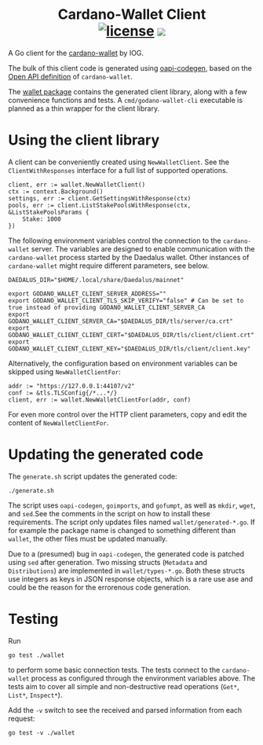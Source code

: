<p align="center">
  <h1 align="center">
    Cardano-Wallet Client
    <br/>
    <a href="https://github.com/godano/cardano-wallet-client/blob/master/LICENSE" ><img alt="license" src="https://img.shields.io/badge/license-MIT%20License%202.0-E91E63.svg?style=flat-square" /></a>
    <a href="https://t.me/godano"><img src="https://img.shields.io/badge/Chat%20on-Telegram-blue.svg"/></a>
  </h1>
</p>

A Go client for the [cardano-wallet](https://github.com/input-output-hk/cardano-wallet) by IOG.

The bulk of this client code is generated using [oapi-codegen](https://github.com/deepmap/oapi-codegen), based on the [Open API definition](https://input-output-hk.github.io/cardano-wallet/api/edge/swagger.yaml) of `cardano-wallet`.

The [wallet package](wallet/) contains the generated client library, along with a few convenience functions and tests.
A `cmd/godano-wallet-cli` executable is planned as a thin wrapper for the client library.

# Using the client library

A client can be conveniently created using `NewWalletClient`. See the `ClientWithResponses` interface for a full list of supported operations.

```
client, err := wallet.NewWalletClient()
ctx := context.Background()
settings, err := client.GetSettingsWithResponse(ctx)
pools, err := client.ListStakePoolsWithResponse(ctx, &ListStakePoolsParams {
	Stake: 1000
})
```

The following environment variables control the connection to the `cardano-wallet` server.
The variables are designed to enable communication with the `cardano-wallet` process started by the Daedalus wallet. Other instances of `cardano-wallet` might require different parameters, see below.

```
DAEDALUS_DIR="$HOME/.local/share/Daedalus/mainnet"

export GODANO_WALLET_CLIENT_SERVER_ADDRESS=""
export GODANO_WALLET_CLIENT_TLS_SKIP_VERIFY="false" # Can be set to true instead of providing GODANO_WALLET_CLIENT_SERVER_CA
export GODANO_WALLET_CLIENT_SERVER_CA="$DAEDALUS_DIR/tls/server/ca.crt"
export GODANO_WALLET_CLIENT_CLIENT_CERT="$DAEDALUS_DIR/tls/client/client.crt"
export GODANO_WALLET_CLIENT_CLIENT_KEY="$DAEDALUS_DIR/tls/client/client.key"
```

Alternatively, the configuration based on environment variables can be skipped using `NewWalletClientFor`:
```
addr := "https://127.0.0.1:44107/v2"
conf := &tls.TLSConfig{/*...*/}
client, err := wallet.NewWalletClientFor(addr, conf)
```

For even more control over the HTTP client parameters, copy and edit the content of `NewWalletClientFor`.

# Updating the generated code

The `generate.sh` script updates the generated code:
```
./generate.sh
```

The script uses `oapi-codegen`, `goimports`, and `gofumpt`, as well as `mkdir`, `wget`, and `sed`.See the comments in the script on how to install these requirements.
The script only updates files named `wallet/generated-*.go`. If for example the package name is changed to something different than `wallet`, the other files must be updated manually.

Due to a (presumed) bug in `oapi-codegen`, the generated code is patched using `sed` after generation. Two missing structs (`Metadata` and `Distributions`) are implemented in `wallet/types-*.go`. Both these structs use integers as keys in JSON response objects, which is a rare use ase and could be the reason for the errorenous code generation.

# Testing

Run

```
go test ./wallet
```

to perform some basic connection tests. The tests connect to the `cardano-wallet` process as configured through the environment variables above. The tests aim to cover all simple and non-destructive read operations (`Get*`, `List*`, `Inspect*`).

Add the `-v` switch to see the received and parsed information from each request:

```
go test -v ./wallet
```
